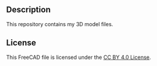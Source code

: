 ## Description
This repository contains my 3D model files.

## License
This FreeCAD file is licensed under the [CC BY 4.0 License](https://creativecommons.org/licenses/by/4.0/).
